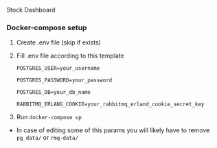 Stock Dashboard

### Docker-compose setup
1. Create .env file (skip if exists)
2. Fill .env file according to this template
   
   `POSTGRES_USER=your_username`
   
   `POSTGRES_PASSWORD=your_password`
   
   `POSTGRES_DB=your_db_name`
   
   `RABBITMQ_ERLANG_COOKIE=your_rabbitmq_erland_cookie_secret_key`
3. Run `docker-compose up`

- In case of editing some of this params you will likely have to remove `pg_data/` or `rmq-data/`